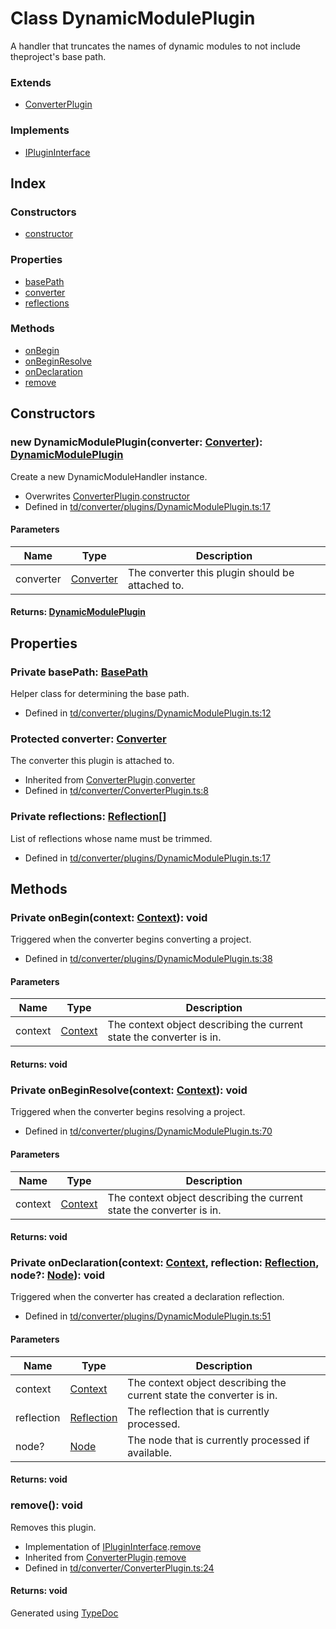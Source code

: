 # Class DynamicModulePlugin
A handler that truncates the names of dynamic modules to not include theproject's base path.

### Extends
* [ConverterPlugin](td.converter.converterplugin.md)

### Implements
* [IPluginInterface](../interfaces/td.iplugininterface.md)

## Index

### Constructors
* [constructor](td.converter.dynamicmoduleplugin.md#constructor)

### Properties
* [basePath](td.converter.dynamicmoduleplugin.md#basepath)
* [converter](td.converter.dynamicmoduleplugin.md#converter)
* [reflections](td.converter.dynamicmoduleplugin.md#reflections)

### Methods
* [onBegin](td.converter.dynamicmoduleplugin.md#onbegin)
* [onBeginResolve](td.converter.dynamicmoduleplugin.md#onbeginresolve)
* [onDeclaration](td.converter.dynamicmoduleplugin.md#ondeclaration)
* [remove](td.converter.dynamicmoduleplugin.md#remove)

## Constructors

### new DynamicModulePlugin(converter: [Converter](td.converter.converter.md)): [DynamicModulePlugin](td.converter.dynamicmoduleplugin.md)
Create a new DynamicModuleHandler instance.  
* Overwrites [ConverterPlugin](td.converter.converterplugin.md).[constructor](td.converter.converterplugin.md#constructor)
* Defined in [td/converter/plugins/DynamicModulePlugin.ts:17](https://github.com/kimamula/typedoc/blob/HEAD/src/td/converter/plugins/DynamicModulePlugin.ts#L17)


#### Parameters

| Name | Type | Description |
| ---- | ---- | ---- |
| converter | [Converter](td.converter.converter.md)| The converter this plugin should be attached to. |

#### Returns: [DynamicModulePlugin](td.converter.dynamicmoduleplugin.md)

## Properties

### Private basePath: [BasePath](td.converter.basepath.md)
Helper class for determining the base path.
* Defined in [td/converter/plugins/DynamicModulePlugin.ts:12](https://github.com/kimamula/typedoc/blob/HEAD/src/td/converter/plugins/DynamicModulePlugin.ts#L12)


### Protected converter: [Converter](td.converter.converter.md)
The converter this plugin is attached to.
* Inherited from [ConverterPlugin](td.converter.converterplugin.md).[converter](td.converter.converterplugin.md#converter)
* Defined in [td/converter/ConverterPlugin.ts:8](https://github.com/kimamula/typedoc/blob/HEAD/src/td/converter/ConverterPlugin.ts#L8)


### Private reflections: [Reflection](td.models.reflection.md)[]
List of reflections whose name must be trimmed.
* Defined in [td/converter/plugins/DynamicModulePlugin.ts:17](https://github.com/kimamula/typedoc/blob/HEAD/src/td/converter/plugins/DynamicModulePlugin.ts#L17)


## Methods

### Private onBegin(context: [Context](td.converter.context.md)): void
Triggered when the converter begins converting a project.  
* Defined in [td/converter/plugins/DynamicModulePlugin.ts:38](https://github.com/kimamula/typedoc/blob/HEAD/src/td/converter/plugins/DynamicModulePlugin.ts#L38)


#### Parameters

| Name | Type | Description |
| ---- | ---- | ---- |
| context | [Context](td.converter.context.md)| The context object describing the current state the converter is in. |

#### Returns: void

### Private onBeginResolve(context: [Context](td.converter.context.md)): void
Triggered when the converter begins resolving a project.  
* Defined in [td/converter/plugins/DynamicModulePlugin.ts:70](https://github.com/kimamula/typedoc/blob/HEAD/src/td/converter/plugins/DynamicModulePlugin.ts#L70)


#### Parameters

| Name | Type | Description |
| ---- | ---- | ---- |
| context | [Context](td.converter.context.md)| The context object describing the current state the converter is in. |

#### Returns: void

### Private onDeclaration(context: [Context](td.converter.context.md), reflection: [Reflection](td.models.reflection.md), node?: [Node](../interfaces/ts.node.md)): void
Triggered when the converter has created a declaration reflection.  
* Defined in [td/converter/plugins/DynamicModulePlugin.ts:51](https://github.com/kimamula/typedoc/blob/HEAD/src/td/converter/plugins/DynamicModulePlugin.ts#L51)


#### Parameters

| Name | Type | Description |
| ---- | ---- | ---- |
| context | [Context](td.converter.context.md)| The context object describing the current state the converter is in. |
| reflection | [Reflection](td.models.reflection.md)| The reflection that is currently processed. |
| node? | [Node](../interfaces/ts.node.md)| The node that is currently processed if available. |

#### Returns: void

### remove(): void
Removes this plugin.  
* Implementation of [IPluginInterface](../interfaces/td.iplugininterface.md).[remove](../interfaces/td.iplugininterface.md#remove)
* Inherited from [ConverterPlugin](td.converter.converterplugin.md).[remove](td.converter.converterplugin.md#remove)
* Defined in [td/converter/ConverterPlugin.ts:24](https://github.com/kimamula/typedoc/blob/HEAD/src/td/converter/ConverterPlugin.ts#L24)

#### Returns: void


Generated using [TypeDoc](http://typedoc.io)
